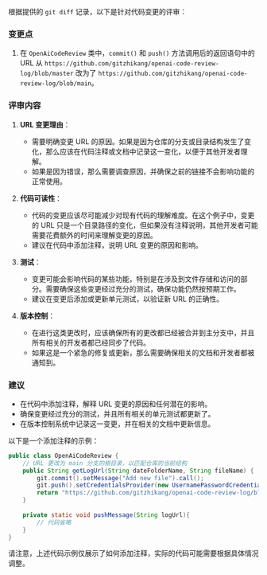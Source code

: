 根据提供的 `git diff` 记录，以下是针对代码变更的评审：

### 变更点
1. 在 `OpenAiCodeReview` 类中，`commit()` 和 `push()` 方法调用后的返回语句中的 URL 从 `https://github.com/gitzhikang/openai-code-review-log/blob/master` 改为了 `https://github.com/gitzhikang/openai-code-review-log/blob/main`。

### 评审内容
1. **URL 变更理由**：
   - 需要明确变更 URL 的原因。如果是因为仓库的分支或目录结构发生了变化，那么应该在代码注释或文档中记录这一变化，以便于其他开发者理解。
   - 如果是因为错误，那么需要调查原因，并确保之前的链接不会影响功能的正常使用。

2. **代码可读性**：
   - 代码的变更应该尽可能减少对现有代码的理解难度。在这个例子中，变更的 URL 只是一个目录路径的变化，但如果没有注释说明，其他开发者可能需要花费额外的时间来理解变更的原因。
   - 建议在代码中添加注释，说明 URL 变更的原因和影响。

3. **测试**：
   - 变更可能会影响代码的某些功能，特别是在涉及到文件存储和访问的部分。需要确保这些变更经过充分的测试，确保功能仍然按预期工作。
   - 建议在变更后添加或更新单元测试，以验证新 URL 的正确性。

4. **版本控制**：
   - 在进行这类更改时，应该确保所有的更改都已经被合并到主分支中，并且所有相关的开发者都已经同步了代码。
   - 如果这是一个紧急的修复或更新，那么需要确保相关的文档和开发者都被通知到。

### 建议
- 在代码中添加注释，解释 URL 变更的原因和任何潜在的影响。
- 确保变更经过充分的测试，并且所有相关的单元测试都更新了。
- 在版本控制系统中记录这一变更，并在相关的文档中更新信息。

以下是一个添加注释的示例：

```java
public class OpenAiCodeReview {
    // URL 更改为 main 分支的根目录，以匹配仓库的当前结构
    public String getLogUrl(String dateFolderName, String fileName) {
        git.commit().setMessage("Add new file").call();
        git.push().setCredentialsProvider(new UsernamePasswordCredentialsProvider(token,"")).call();
        return "https://github.com/gitzhikang/openai-code-review-log/blob/main" + dateFolderName + "/" + fileName;
    }
    
    private static void pushMessage(String logUrl){
        // 代码省略
    }
}
```

请注意，上述代码示例仅展示了如何添加注释，实际的代码可能需要根据具体情况调整。